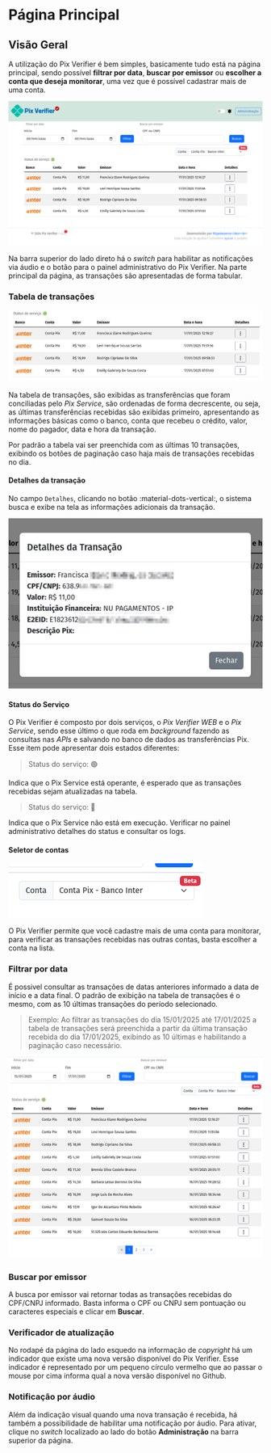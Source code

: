 # **Página Principal**

## **Visão Geral**

A utilização do Pix Verifier é bem simples, basicamente tudo está na página principal, sendo possível **filtrar por data**, **buscar por emissor** ou **escolher a conta que deseja monitorar**, uma vez que é possível cadastrar mais de uma conta.

!["Visão principal do Pix Verifier"](../img/pv-main-page.png "Visão principal do Pix Verifier")

Na barra superior do lado direto há o _switch_ para habilitar as notificações via áudio e o botão para o painel administrativo do Pix Verifier. Na parte principal da página, as transações são apresentadas de forma tabular.

### **Tabela de transações**

!["Tabela de transações"](../img/pv-transaction-table.png "Tabela de transações")

Na tabela de transações, são exibidas as transferências que foram conciliadas pelo _Pix Service_, são ordenadas de forma decrescente, ou seja, as últimas transferências recebidas são exibidas primeiro, apresentando as informações básicas como o banco, conta que recebeu o crédito, valor, nome do pagador, data e hora  da transação.

Por padrão a tabela vai ser preenchida com as últimas 10 transações, exibindo os botões de paginação caso haja mais de transações recebidas no dia.

#### Detalhes da transação

No campo `Detalhes`, clicando no botão :material-dots-vertical:, o sistema busca e exibe na tela as informações adicionais da transação.

!["Detalhe da transação"](../img/pv-transaction-detail.png "Detalhe da transação")

#### Status do Serviço

O Pix Verifier é composto por dois serviços, o _Pix Verifier WEB_ e o _Pix Service_, sendo esse último o que roda em _background_ fazendo as consultas nas _APIs_ e salvando no banco de dados as transferências Pix. Esse item pode apresentar dois estados diferentes:

> Status do serviço: 🟢

Indica que o Pix Service está operante, é esperado que as transações recebidas sejam atualizadas na tabela.

> Status do serviço: 🔴

Indica que o Pix Service não está em execução. Verificar no painel administrativo detalhes do status e consultar os logs.

#### Seletor de contas

!["Seletor de conta"](../img/pv-main-page-account-selector.png "Seletor de conta")

O Pix Verifier permite que você cadastre mais de uma conta para monitorar, para verificar as transações recebidas nas outras contas, basta escolher a conta na lista.

### **Filtrar por data**

É possivel consultar as transações de datas anteriores informado a data de início e a data final. O padrão de exibição na tabela de transações é o mesmo, com as 10 últimas transações do período selecionado.

> Exemplo: Ao filtrar as transações do dia 15/01/2025 até 17/01/2025 a tabela de transações será preenchida a partir da última transação recebida do dia 17/01/2025, exibindo as 10 últimas e habilitando a paginação caso necessário.

!["Filtrar por data"](../img/pv-filter-by-date.png "Filtrar por data")

### **Buscar por emissor**

A busca por emissor vai retornar todas as transações recebidas do CPF/CNPJ informado. Basta informa o CPF ou CNPJ sem pontuação ou caracteres especiais e clicar em **Buscar**.

### **Verificador de atualização**

No rodapé da página do lado esquedo na informação de _copyright_ há um indicador que existe uma nova versão disponível do Pix Verifier. Esse indicador é representado por um pequeno círculo vermelho que ao passar o mouse por cima informa qual a nova versão disponível no Github.

### **Notificação por áudio**

Além da indicação visual quando uma nova transação é recebida, há também a possibilidade de habilitar uma notificação por áudio. Para ativar, clique no _switch_ localizado ao lado do botão **Administração** na barra superior da página.